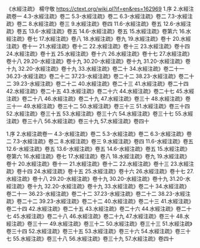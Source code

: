 《水經注疏》
楊守敬
https://ctext.org/wiki.pl?if=en&res=162969
1.序
2.水經注疏卷一
4.3-水經注疏》卷二
5.3-水經注疏》卷二
6.3-水經注疏》卷二
7.3-水經注疏》卷二
8.水經注疏》卷三
9.水經注疏》卷四
11.6-水經注疏》卷五
12.6-水經注疏》卷五
13.6-水經注疏》卷五
14.6-水經注疏》卷五
15.水經注疏》卷第六
16.水經注疏》卷七
17.水經注疏》卷八
18.水經注疏》卷九
19.水經注疏》卷十
20.水經注疏》卷十一
21.水經注疏》卷十二
22.水經注疏》卷十三
23.水經注疏》卷十四
24.水經注疏》卷十五
25.水經注疏》卷十六
26.水經注疏》卷十七
27.水經注疏》卷十八
29.20-水經注疏》卷十九
30.20-水經注疏》卷十九
31.20-水經注疏》卷十九
32.20-水經注疏》卷十九
33.水經注疏》卷二十
34.水經注疏》卷二十一
36.23-水經注疏》卷二十二
37.23-水經注疏》卷二十二
38.23-水經注疏》卷二十二
39.23-水經注疏》卷二十二
40.水經注疏》卷二十三
41.水經注疏》卷二十四
42.水經注疏》卷二十五
43.水經注疏》卷二十六
44.水經注疏》卷二十七
45.水經注疏》卷二十八
46.水經注疏》卷二十九
47.水經注疏》卷三十
48.水經注疏》卷三十一
49.水經注疏》卷三十二
50.水經注疏》卷三十三
51.水經注疏》卷三十四
52.水經注疏》卷三十五
53.水經注疏》卷三十六
54.水經注疏》卷三十七
55.水經注疏》卷三十八
56.水經注疏》卷三十九
57.水經注疏》卷四十

1.序
2.水經注疏卷一
4.3-水經注疏》卷二
5.3-水經注疏》卷二
6.3-水經注疏》卷二
7.3-水經注疏》卷二
8.水經注疏》卷三
9.水經注疏》卷四
11.6-水經注疏》卷五
12.6-水經注疏》卷五
13.6-水經注疏》卷五
14.6-水經注疏》卷五
15.水經注疏》卷第六
16.水經注疏》卷七
17.水經注疏》卷八
18.水經注疏》卷九
19.水經注疏》卷十
20.水經注疏》卷十一
21.水經注疏》卷十二
22.水經注疏》卷十三
23.水經注疏》卷十四
24.水經注疏》卷十五
25.水經注疏》卷十六
26.水經注疏》卷十七
27.水經注疏》卷十八
29.20-水經注疏》卷十九
30.20-水經注疏》卷十九
31.20-水經注疏》卷十九
32.20-水經注疏》卷十九
33.水經注疏》卷二十
34.水經注疏》卷二十一
36.23-水經注疏》卷二十二
37.23-水經注疏》卷二十二
38.23-水經注疏》卷二十二
39.23-水經注疏》卷二十二
40.水經注疏》卷二十三
41.水經注疏》卷二十四
42.水經注疏》卷二十五
43.水經注疏》卷二十六
44.水經注疏》卷二十七
45.水經注疏》卷二十八
46.水經注疏》卷二十九
47.水經注疏》卷三十
48.水經注疏》卷三十一
49.水經注疏》卷三十二
50.水經注疏》卷三十三
51.水經注疏》卷三十四
52.水經注疏》卷三十五
53.水經注疏》卷三十六
54.水經注疏》卷三十七
55.水經注疏》卷三十八
56.水經注疏》卷三十九
57.水經注疏》卷四十
